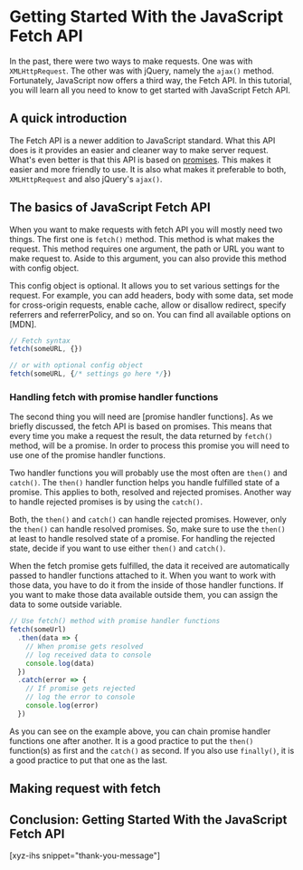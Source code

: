 # Getting Started With the JavaScript Fetch API

In the past, there were two ways to make requests. One was with `XMLHttpRequest`. The other was with jQuery, namely the `ajax()` method. Fortunately, JavaScript now offers a third way, the Fetch API.
In this tutorial, you will learn all you need to know to get started with JavaScript Fetch API.

<!--more-->
<!--
Table of Contents:
-->

## A quick introduction

The Fetch API is a newer addition to JavaScript standard. What this API does is it provides an easier and cleaner way to make server request. What's even better is that this API is based on [promises]. This makes it easier and more friendly to use. It is also what makes it preferable to both, `XMLHttpRequest` and also jQuery's `ajax()`.

## The basics of JavaScript Fetch API

When you want to make requests with fetch API you will mostly need two things. The first one is `fetch()` method. This method is what makes the request. This method requires one argument, the path or URL you want to make request to. Aside to this argument, you can also provide this method with config object.

This config object is optional. It allows you to set various settings for the request. For example, you can add headers, body with some data, set mode for cross-origin requests, enable cache, allow or disallow redirect, specify referrers and referrerPolicy, and so on. You can find all available options on [MDN].

```JavaScript
// Fetch syntax
fetch(someURL, {})

// or with optional config object
fetch(someURL, {/* settings go here */})
```

### Handling fetch with promise handler functions

The second thing you will need are [promise handler functions]. As we briefly discussed, the fetch API is based on promises. This means that every time you make a request the result, the data returned by `fetch()` method, will be a promise. In order to process this promise you will need to use one of the promise handler functions.

Two handler functions you will probably use the most often are `then()` and `catch()`. The `then()` handler function helps you handle fulfilled state of a promise. This applies to both, resolved and rejected promises. Another way to handle rejected promises is by using the `catch()`.

Both, the `then()` and `catch()` can handle rejected promises. However, only the `then()` can handle resolved promises. So, make sure to use the `then()` at least to handle resolved state of a promise. For handling the rejected state, decide if you want to use either `then()` and `catch()`.

When the fetch promise gets fulfilled, the data it received are automatically passed to handler functions attached to it. When you want to work with those data, you have to do it from the inside of those handler functions. If you want to make those data available outside them, you can assign the data to some outside variable.

```JavaScript
// Use fetch() method with promise handler functions
fetch(someUrl)
  .then(data => {
    // When promise gets resolved
    // log received data to console
    console.log(data)
  })
  .catch(error => {
    // If promise gets rejected
    // log the error to console
    console.log(error)
  })
```

As you can see on the example above, you can chain promise handler functions one after another. It is a good practice to put the `then()` function(s) as first and the `catch()` as second. If you also use `finally()`, it is a good practice to put that one as the last.

## Making request with fetch

## Conclusion: Getting Started With the JavaScript Fetch API

[xyz-ihs snippet="thank-you-message"]

<!-- ### Links -->
[promises]: https://blog.alexdevero.com/javascript-promises/

<!--
### Meta:
-
-->

<!--
### Keywords:
-
-->

<!--
### Resources:
-
-->
